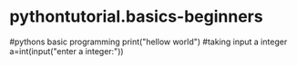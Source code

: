 # pythontutorial.basics-beginners
#pythons basic programming
print("hellow world")
#taking input a integer
a=int(input("enter a integer:"))
